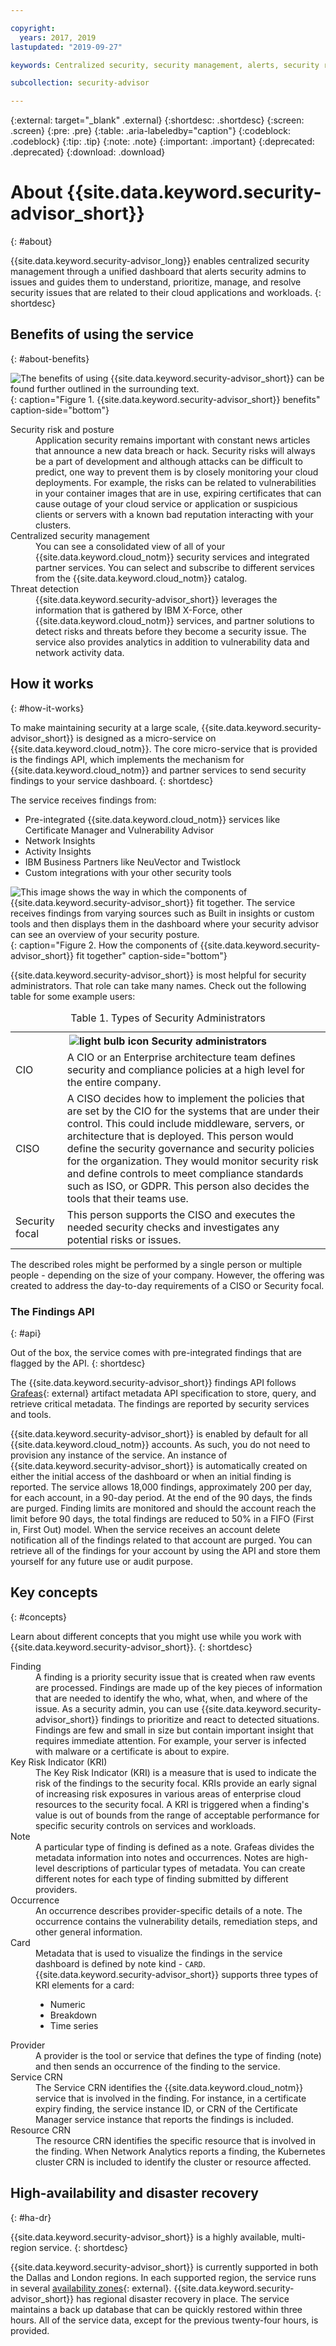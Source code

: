 ```yaml
---

copyright:
  years: 2017, 2019
lastupdated: "2019-09-27"

keywords: Centralized security, security management, alerts, security risk, insights, threat detection

subcollection: security-advisor

---
```



{:external: target="_blank" .external}
{:shortdesc: .shortdesc}
{:screen: .screen}
{:pre: .pre}
{:table: .aria-labeledby="caption"}
{:codeblock: .codeblock}
{:tip: .tip}
{:note: .note}
{:important: .important}
{:deprecated: .deprecated}
{:download: .download}

# About {{site.data.keyword.security-advisor_short}}
{: #about}

{{site.data.keyword.security-advisor_long}} enables centralized security management through a unified dashboard that alerts security admins to issues and guides them to understand, prioritize, manage, and resolve security issues that are related to their cloud applications and workloads.
{: shortdesc}

## Benefits of using the service
{: #about-benefits}

![The benefits of using {{site.data.keyword.security-advisor_short}} can be found further outlined in the surrounding text.](images/sa-benefits.png){: caption="Figure 1. {{site.data.keyword.security-advisor_short}} benefits" caption-side="bottom"}

<dl>
  <dt>Security risk and posture</dt>
    <dd>Application security remains important with constant news articles that announce a new data breach or hack. Security risks will always be a part of development and although attacks can be difficult to predict, one way to prevent them is by closely monitoring your cloud deployments. For example, the risks can be related to vulnerabilities in your container images that are in use, expiring certificates that can cause outage of your cloud service or application or suspicious clients or servers with a known bad reputation interacting with your clusters.</dd>
  <dt>Centralized security management</dt>
    <dd>You can see a consolidated view of all of your {{site.data.keyword.cloud_notm}} security services and integrated partner services. You can select and subscribe to different services from the {{site.data.keyword.cloud_notm}} catalog.</dd>
  <dt>Threat detection</dt>
    <dd>{{site.data.keyword.security-advisor_short}} leverages the information that is gathered by IBM X-Force, other {{site.data.keyword.cloud_notm}} services, and partner solutions to detect risks and threats before they become a security issue. The service also provides analytics in addition to vulnerability data and network activity data.</dd>
</dl>


## How it works
{: #how-it-works}

To make maintaining security at a large scale, {{site.data.keyword.security-advisor_short}} is designed as a micro-service on {{site.data.keyword.cloud_notm}}. The core micro-service that is provided is the findings API, which implements the mechanism for {{site.data.keyword.cloud_notm}} and partner services to send security findings to your service dashboard.
{: shortdesc}

The service receives findings from:
* Pre-integrated {{site.data.keyword.cloud_notm}} services like Certificate Manager and Vulnerability Advisor
* Network Insights
* Activity Insights
* IBM Business Partners like NeuVector and Twistlock
* Custom integrations with your other security tools


![This image shows the way in which the components of {{site.data.keyword.security-advisor_short}} fit together. The service receives findings from varying sources such as Built in insights or custom tools and then displays them in the dashboard where your security advisor can see an overview of your security posture.](images/how-it-works.png){: caption="Figure 2. How the components of {{site.data.keyword.security-advisor_short}} fit together" caption-side="bottom"}


{{site.data.keyword.security-advisor_short}} is most helpful for security administrators. That role can take many names. Check out the following table for some example users:

<table>
  <caption>Table 1. Types of Security Administrators</caption>
  <tr>
    <th colspan=2><img src="images/idea.png" alt="light bulb icon"/> Security administrators</th>
  </tr>
  <tr>
    <td>CIO</td>
    <td>A CIO or an Enterprise architecture team defines security and compliance policies at a high level for the entire company.</td>
  </tr>
  <tr>
    <td>CISO</td>
    <td>A CISO decides how to implement the policies that are set by the CIO for the systems that are under their control. This could include middleware, servers, or architecture that is deployed. This person would define the security governance and security policies for the organization. They would monitor security risk and define controls to meet compliance standards such as ISO, or GDPR. This person also decides the tools that their teams use.</td>
  </tr>
  <tr>
    <td>Security focal</td>
    <td>This person supports the CISO and executes the needed security checks and investigates any potential risks or issues. </td>
  </tr>
</table>

The described roles might be performed by a single person or multiple people - depending on the size of your company. However, the offering was created to address the day-to-day requirements of a CISO or Security focal.


### The Findings API
{: #api}

Out of the box, the service comes with pre-integrated findings that are flagged by the API.
{: shortdesc}

The {{site.data.keyword.security-advisor_short}} findings API follows [Grafeas](https://grafeas.io/){: external} artifact metadata API specification to store, query, and retrieve critical metadata. The findings are reported by security services and tools.

{{site.data.keyword.security-advisor_short}} is enabled by default for all {{site.data.keyword.cloud_notm}} accounts. As such, you do not need to provision any instance of the service. An instance of {{site.data.keyword.security-advisor_short}} is automatically created on either the initial access of the dashboard or when an initial finding is reported. The service allows 18,000 findings, approximately 200 per day, for each account, in a 90-day period. At the end of the 90 days, the finds are purged. Finding limits are monitored and should the account reach the limit before 90 days, the total findings are reduced to 50% in a FIFO (First in, First Out) model. When the service receives an account delete notification all of the findings related to that account are  purged. You can retrieve all of the findings for your account by using the API and store them yourself for any future use or audit purpose.


## Key concepts
{: #concepts}

Learn about different concepts that you might use while you work with {{site.data.keyword.security-advisor_short}}.
{: shortdesc}

<dl>
  <dt>Finding</dt>
    <dd>A finding is a priority security issue that is created when raw events are processed. Findings are made up of the key pieces of information that are needed to identify the who, what, when, and where of the issue. As a security admin, you can use {{site.data.keyword.security-advisor_short}} findings to prioritize and react to detected situations.</br> Findings are few and small in size but contain important insight that requires immediate attention. For example, your server is infected with malware or a certificate is about to expire.</dd>
  <dt>Key Risk Indicator (KRI)</dt>
    <dd>The Key Risk Indicator (KRI) is a measure that is used to indicate the risk of the findings to the security focal. KRIs provide an early signal of increasing risk exposures in various areas of enterprise cloud resources to the security focal. A KRI is triggered when a finding's value is out of bounds from the range of acceptable performance for specific security controls on services and workloads.</dd>
  <dt>Note</dt>
    <dd>A particular type of finding is defined as a note. Grafeas divides the metadata information into notes and occurrences. Notes are high-level descriptions of particular types of metadata. You can create different notes for each type of finding submitted by different providers.</dd>
  <dt>Occurrence</dt>
    <dd>An occurrence describes provider-specific details of a note. The occurrence contains the vulnerability details, remediation steps, and other general information.</dd>
  <dt>Card</dt>
    <dd>Metadata that is used to visualize the findings in the service dashboard is defined by note kind - <code>CARD</code>. {{site.data.keyword.security-advisor_short}} supports three types of KRI elements for a card: <ul><li>Numeric</li><li>Breakdown</li><li>Time series</li></ul></dd>
  <dt>Provider</dt>
    <dd>A provider is the tool or service that defines the type of finding (note) and then sends an occurrence of the finding to the service.</dd>
  <dt>Service CRN</dt>
    <dd>The Service CRN identifies the {{site.data.keyword.cloud_notm}} service that is involved in the finding. For instance, in a certificate expiry finding, the service instance ID, or CRN of the Certificate Manager service instance that reports the findings is included.</dd>
  <dt>Resource CRN</dt>
    <dd>The resource CRN identifies the specific resource that is involved in the finding. When Network Analytics reports a finding, the Kubernetes cluster CRN is included to identify the cluster or resource affected.</dd>
</dl>


## High-availability and disaster recovery
{: #ha-dr}

{{site.data.keyword.security-advisor_short}} is a highly available, multi-region service.
{: shortdesc}

{{site.data.keyword.security-advisor_short}} is currently supported in both the Dallas and London regions. In each supported region, the service runs in several [availability zones](https://www.ibm.com/cloud/blog/announcements/improving-app-availability-multizone-clusters){: external}. {{site.data.keyword.security-advisor_short}} has regional disaster recovery in place. The service maintains a back up database that can be quickly restored within three hours. All of the service data, except for the previous twenty-four hours, is provided.

